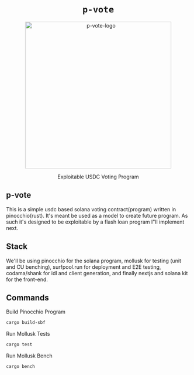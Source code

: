 <h1 align="center">
  <code>p-vote</code>
</h1>
<p align="center">
  <img width="400" alt="p-vote-logo" src="https://github.com/user-attachments/assets/7a81eefa-4ab4-4481-accf-c950b84bd7ff" />
</p>
<p align="center">
  Exploitable USDC Voting Program
</p>

## p-vote

This is a simple usdc based solana voting contract(program) written in pinocchio(rust). It's meant be used as a model to create future program. As such it's designed to be exploitable by a flash loan program I"ll implement next.

## Stack

We'll be using pinocchio for the solana program, mollusk for testing (unit and CU benching), surfpool.run for deployment and E2E testing, codama/shank for idl and client generation, and finally nextjs and solana kit for the front-end.

## Commands

Build Pinocchio Program
```bash
cargo build-sbf
```
Run Mollusk Tests
```bash
cargo test
```
Run Mollusk Bench
```bash
cargo bench
```
